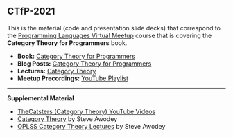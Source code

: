 ## CTfP-2021

This is the material (code and presentation slide decks) that correspond to the [Programming Languages Virtual Meetup](https://www.meetup.com/Programming-Languages-Toronto-Meetup/) course that is covering the **Category Theory for Programmers** book.

- **Book:** [Category Theory for Programmers](https://github.com/hmemcpy/milewski-ctfp-pdf)
- **Blog Posts:** [Category Theory for Programmers](https://bartoszmilewski.com/2014/10/28/category-theory-for-programmers-the-preface/)
- **Lectures:** [Category Theory](https://www.youtube.com/playlist?list=PLbgaMIhjbmEnaH_LTkxLI7FMa2HsnawM_)
- **Meetup Precordings:** [YouTube Playlist](https://www.youtube.com/playlist?list=PLVFrD1dmDdvcjCQDPhExqP56jqxp0Ssn_)

____

**Supplemental Material**
- [TheCatsters (Category Theory) YouTube Videos](https://www.youtube.com/user/TheCatsters/videos)
- [Category Theory](https://www.amazon.ca/Category-Theory-Steve-Awodey/dp/0199237182) by Steve Awodey
- [OPLSS Category Theory Lectures](https://youtu.be/ZKmodCApZwk) by Steve Awodey
